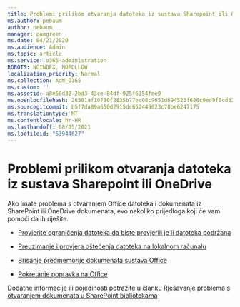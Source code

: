 ```yaml
---
title: Problemi prilikom otvaranja datoteka iz sustava Sharepoint ili OneDrive
ms.author: pebaum
author: pebaum
manager: pamgreen
ms.date: 04/21/2020
ms.audience: Admin
ms.topic: article
ms.service: o365-administration
ROBOTS: NOINDEX, NOFOLLOW
localization_priority: Normal
ms.collection: Adm_O365
ms.custom: ''
ms.assetid: a8e56d32-2bd3-43ce-84df-925f6354fee0
ms.openlocfilehash: 26581af10790f2835b77ec08c9651d694523f686c9ed9f0cd3330b631cde4dc9
ms.sourcegitcommit: b5f7da89a650d2915dc652449623c78be6247175
ms.translationtype: MT
ms.contentlocale: hr-HR
ms.lasthandoff: 08/05/2021
ms.locfileid: "53944627"
---
```

# <a name="problems-opening-files-from-sharepoint-or-onedrive"></a>Problemi prilikom otvaranja datoteka iz sustava Sharepoint ili OneDrive 


Ako imate problema s otvaranjem Office datoteka i dokumenata iz SharePoint ili OneDrive dokumenata, evo nekoliko prijedloga koji će vam pomoći da ih riješite.

- [Provjerite ograničenja datoteka da biste provjerili je li datoteka podržana](https://support.office.com/article/Invalid-file-names-and-file-types-in-OneDrive-OneDrive-for-Business-and-SharePoint-64883a5d-228e-48f5-b3d2-eb39e07630fa)

- [Preuzimanje i provjera oštećenja datoteka na lokalnom računalu](https://support.office.com/article/How-to-recover-missing-deleted-or-corrupted-items-in-SharePoint-Online-and-OneDrive-for-Business-3d748edf-c072-46c9-81a4-4989056ebc87[])

- [Brisanje predmemorije dokumenata sustava Office](https://support.office.com/article/Delete-your-Office-Document-Cache-b1d3765e-d71b-4bb8-99ca-acd22c42995d)

- [Pokretanje popravka na Office](https://support.office.com/Article/Repair-an-Office-application-7821d4b6-7c1d-4205-aa0e-a6b40c5bb88b)

Dodatne informacije ili pojedinosti potražite u članku Rješavanje problema [s otvaranjem dokumenata u SharePoint bibliotekama](https://support.office.com/article/Fix-problems-opening-documents-in-SharePoint-libraries-31329FA1-4AD0-47FC-95D8-BB0C5B12A536)


